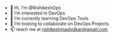 - 👋 Hi, I’m @RishikeshOps
- 👀 I’m interested in DevOps 
- 🌱 I’m currently learning DevOps Tools
- 💞️ I’m looking to collaborate on DevOps Projects
- 📫 reach me at rishikeshmashidkar@gmail.com

<!---
RishikeshOps/RishikeshOps is a ✨ special ✨ repository because its `README.md` (this file) appears on your GitHub profile.
You can click the Preview link to take a look at your changes.
--->
